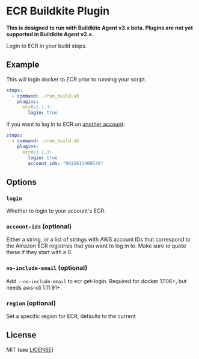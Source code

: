 # ECR Buildkite Plugin

__This is designed to run with Buildkite Agent v3.x beta. Plugins are not yet supported in Buildkite Agent v2.x.__

Login to ECR in your build steps.

## Example

This will login docker to ECR prior to running your script.

```yml
steps:
  - command: ./run_build.sh
    plugins:
      ecr#v1.1.3:
        login: true
```

If you want to log in to ECR on [another account](https://docs.aws.amazon.com/AmazonECR/latest/userguide/RepositoryPolicyExamples.html#IAM_allow_other_accounts):


```yml
steps:
  - command: ./run_build.sh
    plugins:
      ecr#v1.1.3:
        login: true
        account_ids: "0015615400570"
```

## Options

### `login`

Whether to login to your account's ECR.

### `account-ids` (optional)

Either a string, or a list of strings with AWS account IDs that correspond to the Amazon ECR registries that you want to log in to. Make sure to quote these if they start with a 0.

### `no-include-email` (optional)

Add `--no-include-email` to ecr get-login. Required for docker 17.06+, but needs aws-cli 1.11.91+.

### `region` (optional)

Set a specific region for ECR, defaults to the current

## License

MIT (see [LICENSE](LICENSE))
